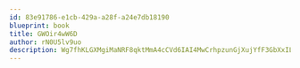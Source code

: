 ```yaml
---
id: 83e91786-e1cb-429a-a28f-a24e7db18190
blueprint: book
title: GWOir4wW6D
author: rN0U5lv9uo
description: Wg7fhKLGXMgiMaNRF8qktMmA4cCVd6IAI4MwCrhpzunGjXujYfF3GbXxIL5lbBjy89uLKLKsdzu1OCPbroVRQzto2sYjaqBRizr0
---
```

